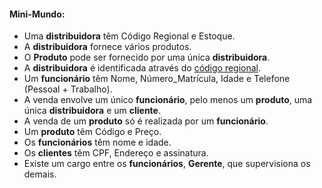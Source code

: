 #### Mini-Mundo:

- Uma **distribuidora** têm Código Regional e Estoque.
- A **distribuidora** fornece vários produtos.
- O **Produto** pode ser fornecido por uma  única **distribuidora**.
- A **distribuidora** é identificada através do <u>código regional</u>.
- Um **funcionário** têm Nome, Número_Matrícula, Idade e Telefone (Pessoal + Trabalho).
- A venda envolve um único **funcionário**, pelo menos um **produto**, uma única **distribuidora** e um **cliente**.
- A venda de um **produto** só é realizada por um **funcionário**.
- Um **produto** têm Código e Preço.
- Os **funcionários** têm nome e idade.
- Os **clientes** têm CPF, Endereço e assinatura.
- Existe um cargo entre os **funcionários**, **Gerente**, que supervisiona os demais.

